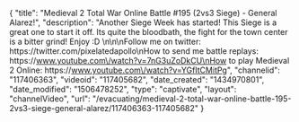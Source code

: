 {
    "title": "Medieval 2 Total War Online Battle #195 (2vs3 Siege) - General Alarez!",
    "description": "Another Siege Week has started!  This Siege is a great one to start it off.  Its quite the bloodbath, the fight for the town center is a bitter grind! Enjoy :D \n\n\nFollow me on twitter: https:\/\/twitter.com\/pixelatedapollo\nHow to send me battle replays: https:\/\/www.youtube.com\/watch?v=7nG3uZoDkCU\nHow to play Medieval 2 Online: https:\/\/www.youtube.com\/watch?v=YGfItCMitPg",
    "channelid": "117406363",
    "videoid": "117405682",
    "date_created": "1434970801",
    "date_modified": "1506478252",
    "type": "captivate",
    "layout": "channelVideo",
    "url": "\/evacuating\/medieval-2-total-war-online-battle-195-2vs3-siege-general-alarez\/117406363-117405682"
}
